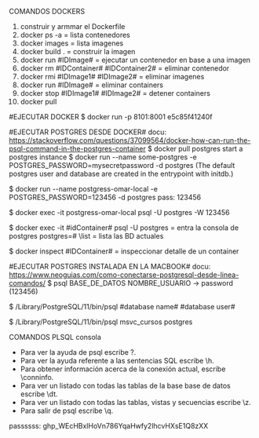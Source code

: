 COMANDOS DOCKERS


1. construir y armmar el Dockerfile
2. docker ps -a     = lista contenedores
3. docker images    = lista imagenes
4. docker build .   = construir la imagen
5. docker run #IDImage#     = ejecutar un contenedor en base a una imagen
6. docker rm #IDContainer# #IDContainer2#      = eliminar contenedor
7. docker rmi #IDImage1# #IDImage2#     = eliminar imagenes
8. docker run #IDImage#                 = eliminar containers
9. docker stop #IDImage1# #IDImage2#    = detener containers
10. docker pull

#EJECUTAR DOCKER
$ docker run -p 8101:8001 e5c85f41240f

#EJECUTAR POSTGRES DESDE DOCKER#
docu: https://stackoverflow.com/questions/37099564/docker-how-can-run-the-psql-command-in-the-postgres-container
$ docker pull postgres
      start a postgres instance
$ docker run --name some-postgres -e POSTGRES_PASSWORD=mysecretpassword -d postgres
    (The default postgres user and database are created in the entrypoint with initdb.)

$ docker run --name postgress-omar-local -e POSTGRES_PASSWORD=123456 -d postgres
    pass: 123456

$ docker exec -it postgress-omar-local psql -U postgres -W 123456

$ docker exec -it #idContainer# psql -U postgres    = entra la consola de postgres
    postgres=#  \list           = lista las BD actuales

$ docker inspect #IDContainer#      = inspeccionar detalle de un container


#EJECUTAR POSTGRES INSTALADA EN LA MACBOOK#
docu: https://www.neoguias.com/como-conectarse-postgresql-desde-linea-comandos/
$ psql BASE_DE_DATOS NOMBRE_USUARIO     -> password (123456)

$ /Library/PostgreSQL/11/bin/psql #database name# #database user#

$ /Library/PostgreSQL/11/bin/psql msvc_cursos postgres

COMANDOS PLSQL consola
- Para ver la ayuda de psql escribe \?.
- Para ver la ayuda referente a las sentencias SQL escribe \h.
- Para obtener información acerca de la conexión actual, escribe \conninfo.
- Para ver un listado con todas las tablas de la base base de datos escribe \dt.
- Para ver un listado con todas las tablas, vistas y secuencias escribe \z.
-  Para salir de psql escribe \q.



passssss: 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